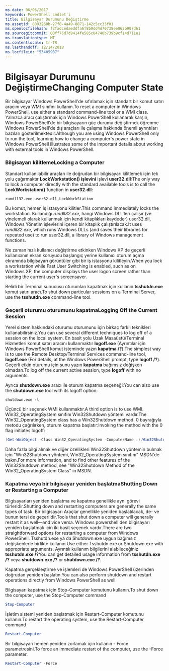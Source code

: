 ```yaml
---
ms.date: 06/05/2017
keywords: PowerShell cmdlet'i
title: Bilgisayar Durumunu Değiştirme
ms.assetid: 8093268b-27f8-4a49-8871-142c5cc33f01
ms.openlocfilehash: f2fadcedaeddfa6f8b9dd4d70738ee062b907d61
ms.sourcegitcommit: 00ff76d7d9414fe585c04740b739b9cf14d711e1
ms.translationtype: MT
ms.contentlocale: tr-TR
ms.lasthandoff: 12/14/2018
ms.locfileid: "53405907"
---
```

# <a name="changing-computer-state"></a><span data-ttu-id="47ef5-103">Bilgisayar Durumunu Değiştirme</span><span class="sxs-lookup"><span data-stu-id="47ef5-103">Changing Computer State</span></span>

<span data-ttu-id="47ef5-104">Bir bilgisayar Windows PowerShell'de sıfırlamak için standart bir komut satırı aracını veya WMI sınıfını kullanın.</span><span class="sxs-lookup"><span data-stu-id="47ef5-104">To reset a computer in Windows PowerShell, use either a standard command-line tool or a WMI class.</span></span> <span data-ttu-id="47ef5-105">Yalnızca aracı çalıştırmak için Windows PowerShell kullanarak karşın, Windows PowerShell'de bir bilgisayarın güç durumu değiştirmek öğrenme Windows PowerShell'de dış araçları ile çalışma hakkında önemli ayrıntıları bazıları gösterilmektedir.</span><span class="sxs-lookup"><span data-stu-id="47ef5-105">Although you are using Windows PowerShell only to run the tool, learning how to change a computer's power state in Windows PowerShell illustrates some of the important details about working with external tools in Windows PowerShell.</span></span>

### <a name="locking-a-computer"></a><span data-ttu-id="47ef5-106">Bilgisayarı kilitleme</span><span class="sxs-lookup"><span data-stu-id="47ef5-106">Locking a Computer</span></span>

<span data-ttu-id="47ef5-107">Standart kullanılabilir araçları ile doğrudan bir bilgisayarı kilitlemek için tek yolu çağırmaktır **LockWorkstation() işlevini** işlevi **user32.dll**:</span><span class="sxs-lookup"><span data-stu-id="47ef5-107">The only way to lock a computer directly with the standard available tools is to call the **LockWorkstation()** function in **user32.dll**:</span></span>

```
rundll32.exe user32.dll,LockWorkStation
```

<span data-ttu-id="47ef5-108">Bu komut, hemen iş istasyonu kilitler.</span><span class="sxs-lookup"><span data-stu-id="47ef5-108">This command immediately locks the workstation.</span></span> <span data-ttu-id="47ef5-109">Kullandığı *rundll32.exe*, hangi Windows DLL'leri çalışır (ve yinelemeli olarak kullanmak için kendi kitaplıkları kaydeder) user32.dll, Windows Yönetim işlevlerini içeren bir kitaplık çalıştırılacak.</span><span class="sxs-lookup"><span data-stu-id="47ef5-109">It uses *rundll32.exe*, which runs Windows DLLs (and saves their libraries for repeated use) to run user32.dll, a library of Windows management functions.</span></span>

<span data-ttu-id="47ef5-110">Ne zaman hızlı kullanıcı değiştirme etkinken Windows XP'de geçerli kullanıcının ekran koruyucu başlangıç yerine kullanıcı oturum açma ekranında bilgisayarı görüntüler gibi bir iş istasyonu kilitleyin.</span><span class="sxs-lookup"><span data-stu-id="47ef5-110">When you lock a workstation while Fast User Switching is enabled, such as on Windows XP, the computer displays the user logon screen rather than starting the current user's screensaver.</span></span>

<span data-ttu-id="47ef5-111">Belirli bir Terminal sunucusu oturumları kapatmak için kullanın **tsshutdn.exe** komut satırı aracı.</span><span class="sxs-lookup"><span data-stu-id="47ef5-111">To shut down particular sessions on a Terminal Server, use the **tsshutdn.exe** command-line tool.</span></span>

### <a name="logging-off-the-current-session"></a><span data-ttu-id="47ef5-112">Geçerli oturumu oturumunu kapatma</span><span class="sxs-lookup"><span data-stu-id="47ef5-112">Logging Off the Current Session</span></span>

<span data-ttu-id="47ef5-113">Yerel sistem hakkındaki oturumu oturumunu için birkaç farklı teknikleri kullanabilirsiniz.</span><span class="sxs-lookup"><span data-stu-id="47ef5-113">You can use several different techniques to log off of a session on the local system.</span></span> <span data-ttu-id="47ef5-114">En basit yolu Uzak Masaüstü/Terminal Hizmetleri komut satırı aracını kullanmaktır **logoff.exe** (Ayrıntılar için Windows PowerShell komut isteminde yazın **kapatma /?**).</span><span class="sxs-lookup"><span data-stu-id="47ef5-114">The simplest way is to use the Remote Desktop/Terminal Services command-line tool, **logoff.exe** (For details, at the Windows PowerShell prompt, type **logoff /?**).</span></span> <span data-ttu-id="47ef5-115">Geçerli etkin oturumu için şunu yazın **kapatma** bağımsız değişken olmadan.</span><span class="sxs-lookup"><span data-stu-id="47ef5-115">To log off the current active session, type **logoff** with no arguments.</span></span>

<span data-ttu-id="47ef5-116">Ayrıca **shutdown.exe** aracı ile oturum kapatma seçeneği:</span><span class="sxs-lookup"><span data-stu-id="47ef5-116">You can also use the **shutdown.exe** tool with its logoff option:</span></span>

```
shutdown.exe -l
```

<span data-ttu-id="47ef5-117">Üçüncü bir seçenek WMI kullanmaktır.</span><span class="sxs-lookup"><span data-stu-id="47ef5-117">A third option is to use WMI.</span></span> <span data-ttu-id="47ef5-118">Win32_OperatingSystem sınıfını Win32Shutdown yöntemi vardır.</span><span class="sxs-lookup"><span data-stu-id="47ef5-118">The Win32_OperatingSystem class has a Win32Shutdown method.</span></span> <span data-ttu-id="47ef5-119">0 bayrağıyla metodu çağrılırken, oturum kapatma başlatır:</span><span class="sxs-lookup"><span data-stu-id="47ef5-119">Invoking the method with the 0 flag initiates logoff:</span></span>

```powershell
(Get-WmiObject -Class Win32_OperatingSystem -ComputerName .).Win32Shutdown(0)
```

<span data-ttu-id="47ef5-120">Daha fazla bilgi almak ve diğer özellikleri Win32Shutdown yöntemin bulmak için "Win32Shutdown yöntemi, Win32_OperatingSystem sınıfını" MSDN'de bakın.</span><span class="sxs-lookup"><span data-stu-id="47ef5-120">For more information, and to find other features of the Win32Shutdown method, see "Win32Shutdown Method of the Win32_OperatingSystem Class" in MSDN.</span></span>

### <a name="shutting-down-or-restarting-a-computer"></a><span data-ttu-id="47ef5-121">Kapatma veya bir bilgisayar yeniden başlatma</span><span class="sxs-lookup"><span data-stu-id="47ef5-121">Shutting Down or Restarting a Computer</span></span>

<span data-ttu-id="47ef5-122">Bilgisayarları yeniden başlatma ve kapatma genellikle aynı görevi türleridir.</span><span class="sxs-lookup"><span data-stu-id="47ef5-122">Shutting down and restarting computers are generally the same types of task.</span></span> <span data-ttu-id="47ef5-123">Bir bilgisayarı Araçlar genellikle yeniden başlatılacak, de- ve bunun tersi de geçerlidir.</span><span class="sxs-lookup"><span data-stu-id="47ef5-123">Tools that shut down a computer will generally restart it as well—and vice versa.</span></span> <span data-ttu-id="47ef5-124">Windows powershell'den bilgisayarı yeniden başlatmak için iki basit seçenek vardır.</span><span class="sxs-lookup"><span data-stu-id="47ef5-124">There are two straightforward options for restarting a computer from Windows PowerShell.</span></span> <span data-ttu-id="47ef5-125">Tsshutdn.exe ya da Shutdown.exe uygun bağımsız değişkenlerle birlikte kullanın.</span><span class="sxs-lookup"><span data-stu-id="47ef5-125">Use either Tsshutdn.exe or Shutdown.exe with appropriate arguments.</span></span> <span data-ttu-id="47ef5-126">Ayrıntılı kullanım bilgilerini alabileceğiniz **tsshutdn.exe /?**</span><span class="sxs-lookup"><span data-stu-id="47ef5-126">You can get detailed usage information from **tsshutdn.exe /?**</span></span> <span data-ttu-id="47ef5-127">veya **shutdown.exe /?**.</span><span class="sxs-lookup"><span data-stu-id="47ef5-127">or **shutdown.exe /?**.</span></span>

<span data-ttu-id="47ef5-128">Kapatma gerçekleştirme ve işlemleri de Windows PowerShell üzerinden doğrudan yeniden başlatın.</span><span class="sxs-lookup"><span data-stu-id="47ef5-128">You can also perform shutdown and restart operations directly from Windows PowerShell as well.</span></span>

<span data-ttu-id="47ef5-129">Bilgisayarı kapatmak için Stop-Computer komutunu kullanın.</span><span class="sxs-lookup"><span data-stu-id="47ef5-129">To shut down the computer, use the Stop-Computer command</span></span>

```powershell
Stop-Computer
```

<span data-ttu-id="47ef5-130">İşletim sistemi yeniden başlatmak için Restart-Computer komutunu kullanın.</span><span class="sxs-lookup"><span data-stu-id="47ef5-130">To restart the operating system, use the Restart-Computer command</span></span>

```powershell
Restart-Computer
```

<span data-ttu-id="47ef5-131">Bir bilgisayarı hemen yeniden zorlamak için kullanın - Force parametresini.</span><span class="sxs-lookup"><span data-stu-id="47ef5-131">To force an immediate restart of the computer, use the -Force parameter.</span></span>

```powershell
Restart-Computer -Force
```
